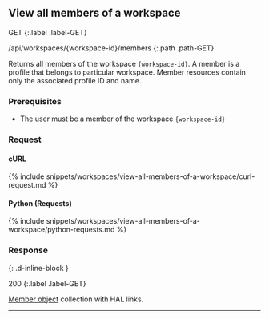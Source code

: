 ## View all members of a workspace

GET
{:.label .label-GET}

/api/workspaces/{workspace-id}/members
{:.path .path-GET}

Returns all members of the workspace `{workspace-id}`. A member is a profile that belongs to particular workspace. Member resources contain only the associated profile ID and name.

### Prerequisites

- The user must be a member of the workspace `{workspace-id}`

### Request

#### cURL

{% include snippets/workspaces/view-all-members-of-a-workspace/curl-request.md %}

#### Python (Requests)

{% include snippets/workspaces/view-all-members-of-a-workspace/python-requests.md %}

### Response
{: .d-inline-block }

200
{:.label .label-GET}

[Member object](workspaces#member-object) collection with HAL links.

---
